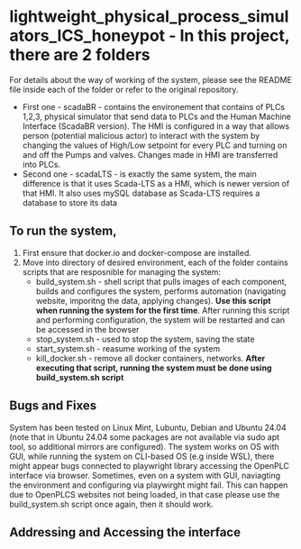 # lightweight_physical_process_simulators_ICS_honeypot - In this project, there are 2 folders

For details about the way of working of the system, please see the README file inside each of the folder or refer to the original repository.

- First one - scadaBR - contains the environement that contains of PLCs 1,2,3, physical simulator that send data to PLCs and the Human Machine Interface (ScadaBR version). The HMI is configured in a way that allows person (potential malicious actor) to interact with the system by changing the values of High/Low setpoint for every PLC and turning on and off the Pumps and valves. Changes made in HMI are transferred into PLCs.
- Second one - scadaLTS - is exactly the same system, the main difference is that it uses Scada-LTS as a HMI, which is newer version of that HMI. It also uses mySQL database as Scada-LTS requires a database to store its data
## To run the system, 

1. First ensure that docker.io and docker-compose are installed.
2. Move into directory of desired environment, each of the folder contains scripts that are resposnible for managing the system:
   - build_system.sh - shell script that pulls images of each component, builds and configures the system, performs automation (navigating website, imporitng the data, applying changes). **Use this script when running the system for the first time**. After running this script and performing configuration, the system will be restarted and can be accessed in the browser
   - stop_system.sh - used to stop the system, saving the state
   - start_system.sh - reasume working of the system
   - kill_docker.sh - remove all docker containers, networks. **After executing that script, running the system must be done using build_system.sh script**

## Bugs and Fixes

System has been tested on Linux Mint, Lubuntu, Debian and Ubuntu 24.04 (note that in Ubuntu 24.04 some packages are not available via sudo apt tool, so additional mirrors are configured). 
The system works on OS with GUI, while running the system on CLI-based OS (e.g inside WSL), there might appear bugs connected to playwright library accessing the OpenPLC interface via browser.
Sometimes, even on a system with GUI, naviagting the environment and configuring via playwirght might fail. This can happen due to OpenPLCS websites not being loaded, in that case please use the build_system.sh script once again, then it should work.

## Addressing and Accessing the interface

